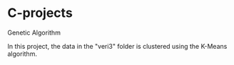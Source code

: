 # C-projects
Genetic Algorithm



In this project, the data in the "veri3" folder is clustered using the K-Means algorithm.
